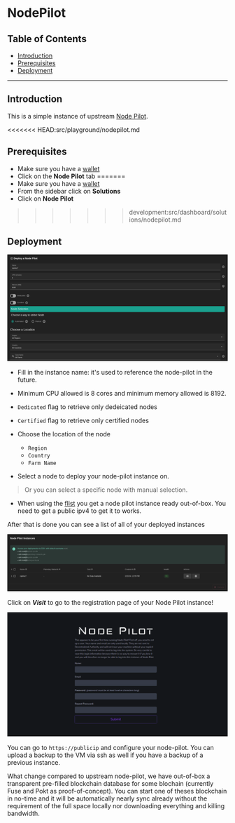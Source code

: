 <h1> NodePilot </h1>

<h2>Table of Contents</h2>

- [Introduction](#introduction)
- [Prerequisites](#prerequisites)
- [Deployment](#deployment)

***

## Introduction

This is a simple instance of upstream [Node Pilot](https://nodepilot.tech).

<<<<<<< HEAD:src/playground/nodepilot.md
## Prerequisites

- Make sure you have a [wallet](./wallet_connector.md)
- Click on the **Node Pilot** tab
=======
- Make sure you have a [wallet](../wallet_connector.md)
- From the sidebar click on **Solutions**
- Click on **Node Pilot**
>>>>>>> development:src/dashboard/solutions/nodepilot.md

## Deployment

![ ](./img/solutions_nodepilot.png)

- Fill in the instance name: it's used to reference the node-pilot in the future.

- Minimum CPU allowed is 8 cores and minimum memory allowed is 8192.

- `Dedicated` flag to retrieve only dedeicated nodes 
- `Certified` flag to retrieve only certified nodes 

- Choose the location of the node
   - `Region`
   - `Country`
   - `Farm Name`
- Select a node to deploy your node-pilot instance on.

> Or you can select a specific node with manual selection.

- When using the [flist](https://hub.grid.tf/tf-official-vms/node-pilot-zdbfs.flist) you get a node pilot instance ready out-of-box. You need to get a public ipv4 to get it to works.

After that is done you can see a list of all of your deployed instances

![ ](./img/nodeP_2.png)

Click on ***Visit*** to go to the registration page of your Node Pilot instance!

![ ](./img/nodePilot_3.png)

You can go to `https://publicip` and configure your node-pilot. You can upload a backup to the VM via ssh as well if you have a backup of a previous instance.

What change compared to upstream node-pilot, we have out-of-box a transparent pre-filled blockchain database for some blochain (currently Fuse and Pokt as proof-of-concept). You can start one of theses blockchain in no-time and it will be automatically nearly sync already without the requirement of the full space locally nor downloading everything and killing bandwidth.
